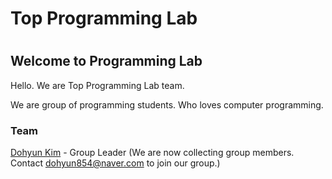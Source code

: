<h1>Top Programming Lab<h1>

## Welcome to Programming Lab

Hello. We are Top Programming Lab team.

We are group of programming students. Who loves computer programming.

### Team
[Dohyun Kim](https://github.com/dohyun854) - Group Leader
(We are now collecting group members. Contact dohyun854@naver.com to join our group.)

